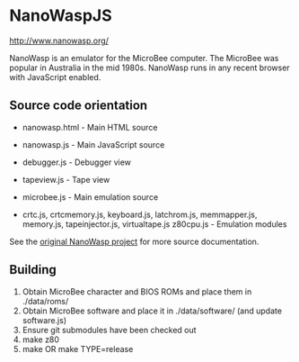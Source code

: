 NanoWaspJS
==========

http://www.nanowasp.org/

NanoWasp is an emulator for the MicroBee computer.
The MicroBee was popular in Australia in the mid 1980s.
NanoWasp runs in any recent browser with JavaScript enabled.


Source code orientation
-----------------------

* nanowasp.html - Main HTML source
* nanowasp.js - Main JavaScript source
* debugger.js - Debugger view
* tapeview.js - Tape view

* microbee.js - Main emulation source
* crtc.js, crtcmemory.js, keyboard.js, latchrom.js, memmapper.js,
  memory.js, tapeinjector.js, virtualtape.js z80cpu.js - Emulation modules

See the [original NanoWasp project](https://github.com/dgchurchill/nanowasp) for more source documentation.


Building
--------

1. Obtain MicroBee character and BIOS ROMs and place them in ./data/roms/
2. Obtain MicroBee software and place it in ./data/software/ (and update software.js)
3. Ensure git submodules have been checked out
4. make z80
5. make OR make TYPE=release
